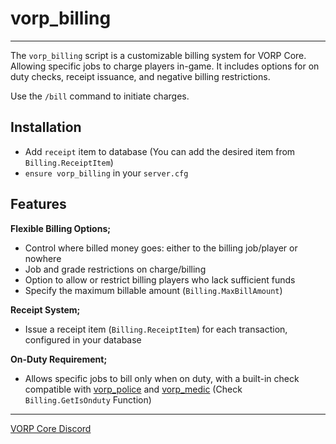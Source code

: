 # vorp_billing
---

The `vorp_billing` script is a customizable billing system for VORP Core. Allowing specific jobs to charge players in-game. It includes options for on duty checks, receipt issuance, and negative billing restrictions.

Use the `/bill` command to initiate charges.

## Installation
- Add `receipt` item to database (You can add the desired item from `Billing.ReceiptItem`)
- `ensure vorp_billing` in your `server.cfg`

## Features

**Flexible Billing Options;** 
- Control where billed money goes: either to the billing job/player or nowhere
- Job and grade restrictions on charge/billing
- Option to allow or restrict billing players who lack sufficient funds
- Specify the maximum billable amount (`Billing.MaxBillAmount`)

**Receipt System;** 
- Issue a receipt item (`Billing.ReceiptItem`) for each transaction, configured in your database

**On-Duty Requirement;** 
- Allows specific jobs to bill only when on duty, with a built-in check compatible with [vorp_police](https://github.com/VORPCORE/vorp_police) and [vorp_medic](https://github.com/VORPCORE/vorp_medic) (Check `Billing.GetIsOnduty` Function)

---
[VORP Core Discord](https://discord.gg/JjNYMnDKMf)
